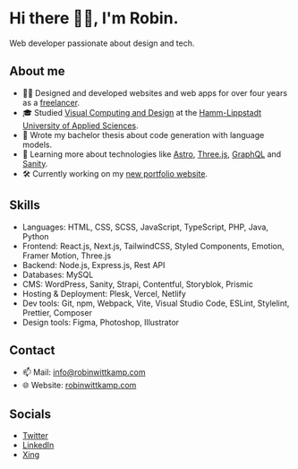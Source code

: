 # Hi there 👋🏻, I'm Robin.

Web developer passionate about design and tech.

## About me
- 👨‍💻 Designed and developed websites and web apps for over four years as a [freelancer](https://robinwittkamp.com).
- 🎓 Studied [Visual Computing and Design](https://www.hshl.de/en/studying/en-study-programs/en-bachelors-programs/en-visual-computing-and-design/) at the [Hamm-Lippstadt University of Applied Sciences](https://www.hshl.de/en/).
- 📖 Wrote my bachelor thesis about code generation with language models.
- 🌱 Learning more about technologies like [Astro](https://astro.build/), [Three.js](https://threejs.org/), [GraphQL](https://graphql.org/) and [Sanity](https://www.sanity.io/).
- 🛠️ Currently working on my [new portfolio website](https://github.com/robinwittkamp/robinwittkamp.com).

## Skills
- Languages: HTML, CSS, SCSS, JavaScript, TypeScript, PHP, Java, Python
- Frontend: React.js, Next.js, TailwindCSS, Styled Components, Emotion, Framer Motion, Three.js
- Backend: Node.js, Express.js, Rest API
- Databases: MySQL
- CMS: WordPress, Sanity, Strapi, Contentful, Storyblok, Prismic
- Hosting & Deployment: Plesk, Vercel, Netlify
- Dev tools: Git, npm, Webpack, Vite, Visual Studio Code, ESLint, Stylelint, Prettier, Composer
- Design tools: Figma, Photoshop, Illustrator

## Contact
- 📫 Mail: [info@robinwittkamp.com](mailto:info@robinwittkamp.com)
- 🌐 Website: [robinwittkamp.com](https://robinwittkamp.com)

## Socials
- [Twitter](https://twitter.com/robinwittkamp)
- [LinkedIn](https://www.linkedin.com/in/robinwittkamp/)
- [Xing](https://www.xing.com/profile/Robin_Wittkamp2/)

<!--
**robinwittkamp/robinwittkamp** is a ✨ _special_ ✨ repository because its `README.md` (this file) appears on your GitHub profile.

Here are some ideas to get you started:

- 🔭 I’m currently working on ...
- 🌱 I’m currently learning ...
- 👯 I’m looking to collaborate on ...
- 🤔 I’m looking for help with ...
- 💬 Ask me about ...
- 📫 How to reach me: ...
- 😄 Pronouns: ...
- ⚡ Fun fact: ...
-->
